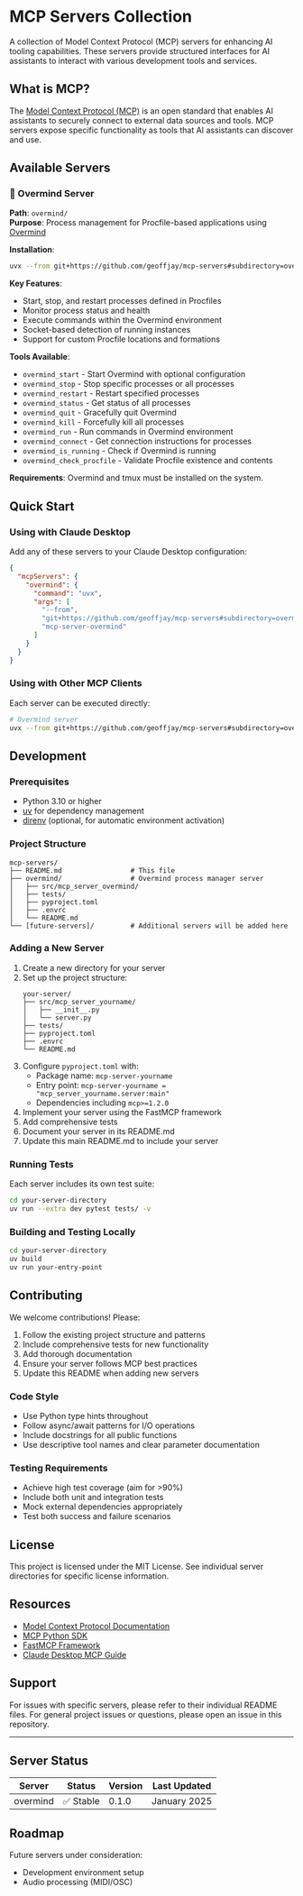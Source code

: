 # MCP Servers Collection

A collection of Model Context Protocol (MCP) servers for enhancing AI tooling capabilities. These servers provide structured interfaces for AI assistants to interact with various development tools and services.

## What is MCP?

The [Model Context Protocol (MCP)](https://modelcontextprotocol.io/) is an open standard that enables AI assistants to securely connect to external data sources and tools. MCP servers expose specific functionality as tools that AI assistants can discover and use.

## Available Servers

### 🔄 Overmind Server

**Path**: `overmind/`  
**Purpose**: Process management for Procfile-based applications using [Overmind](https://github.com/DarthSim/overmind)

**Installation**:

```bash
uvx --from git+https://github.com/geoffjay/mcp-servers#subdirectory=overmind mcp-server-overmind
```

**Key Features**:

- Start, stop, and restart processes defined in Procfiles
- Monitor process status and health
- Execute commands within the Overmind environment
- Socket-based detection of running instances
- Support for custom Procfile locations and formations

**Tools Available**:

- `overmind_start` - Start Overmind with optional configuration
- `overmind_stop` - Stop specific processes or all processes
- `overmind_restart` - Restart specified processes
- `overmind_status` - Get status of all processes
- `overmind_quit` - Gracefully quit Overmind
- `overmind_kill` - Forcefully kill all processes
- `overmind_run` - Run commands in Overmind environment
- `overmind_connect` - Get connection instructions for processes
- `overmind_is_running` - Check if Overmind is running
- `overmind_check_procfile` - Validate Procfile existence and contents

**Requirements**: Overmind and tmux must be installed on the system.

## Quick Start

### Using with Claude Desktop

Add any of these servers to your Claude Desktop configuration:

```json
{
  "mcpServers": {
    "overmind": {
      "command": "uvx",
      "args": [
        "--from",
        "git+https://github.com/geoffjay/mcp-servers#subdirectory=overmind",
        "mcp-server-overmind"
      ]
    }
  }
}
```

### Using with Other MCP Clients

Each server can be executed directly:

```bash
# Overmind server
uvx --from git+https://github.com/geoffjay/mcp-servers#subdirectory=overmind mcp-server-overmind
```

## Development

### Prerequisites

- Python 3.10 or higher
- [uv](https://docs.astral.sh/uv/) for dependency management
- [direnv](https://direnv.net/) (optional, for automatic environment activation)

### Project Structure

```
mcp-servers/
├── README.md                 # This file
├── overmind/                 # Overmind process manager server
│   ├── src/mcp_server_overmind/
│   ├── tests/
│   ├── pyproject.toml
│   ├── .envrc
│   └── README.md
└── [future-servers]/         # Additional servers will be added here
```

### Adding a New Server

1. Create a new directory for your server
2. Set up the project structure:
   ```
   your-server/
   ├── src/mcp_server_yourname/
   │   ├── __init__.py
   │   └── server.py
   ├── tests/
   ├── pyproject.toml
   ├── .envrc
   └── README.md
   ```
3. Configure `pyproject.toml` with:
   - Package name: `mcp-server-yourname`
   - Entry point: `mcp-server-yourname = "mcp_server_yourname.server:main"`
   - Dependencies including `mcp>=1.2.0`
4. Implement your server using the FastMCP framework
5. Add comprehensive tests
6. Document your server in its README.md
7. Update this main README.md to include your server

### Running Tests

Each server includes its own test suite:

```bash
cd your-server-directory
uv run --extra dev pytest tests/ -v
```

### Building and Testing Locally

```bash
cd your-server-directory
uv build
uv run your-entry-point
```

## Contributing

We welcome contributions! Please:

1. Follow the existing project structure and patterns
2. Include comprehensive tests for new functionality
3. Add thorough documentation
4. Ensure your server follows MCP best practices
5. Update this README when adding new servers

### Code Style

- Use Python type hints throughout
- Follow async/await patterns for I/O operations
- Include docstrings for all public functions
- Use descriptive tool names and clear parameter documentation

### Testing Requirements

- Achieve high test coverage (aim for >90%)
- Include both unit and integration tests
- Mock external dependencies appropriately
- Test both success and failure scenarios

## License

This project is licensed under the MIT License. See individual server directories for specific license information.

## Resources

- [Model Context Protocol Documentation](https://modelcontextprotocol.io/)
- [MCP Python SDK](https://github.com/modelcontextprotocol/python-sdk)
- [FastMCP Framework](https://github.com/modelcontextprotocol/python-sdk/tree/main/src/mcp/server/fastmcp)
- [Claude Desktop MCP Guide](https://docs.anthropic.com/claude/desktop)

## Support

For issues with specific servers, please refer to their individual README files. For general project issues or questions, please open an issue in this repository.

---

## Server Status

| Server   | Status    | Version | Last Updated |
| -------- | --------- | ------- | ------------ |
| overmind | ✅ Stable | 0.1.0   | January 2025 |

## Roadmap

Future servers under consideration:

- Development environment setup
- Audio processing (MIDI/OSC)
